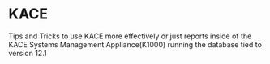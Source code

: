 # KACE
Tips and Tricks to use KACE more effectively or just reports inside of the KACE Systems Management Appliance(K1000) running the database tied to version 12.1
